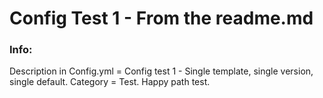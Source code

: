 # Config Test 1 - From the readme.md


### Info:

 Description in Config.yml = Config test 1 - Single template, single version, single default.  Category = Test.  Happy path test.